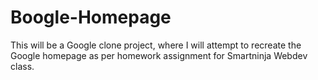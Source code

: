 # Boogle-Homepage
This will be a Google clone project, where I will attempt to recreate the Google homepage as per homework assignment for Smartninja Webdev class.
